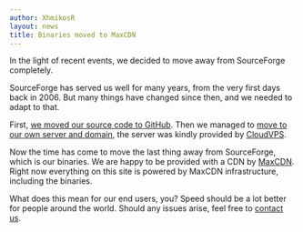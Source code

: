 ```yaml
---
author: XhmikosR
layout: news
title: Binaries moved to MaxCDN
---
```


In the light of recent events, we decided to move away from SourceForge completely.

<!--more-->

SourceForge has served us well for many years, from the very first days back in 2006.
But many things have changed since then, and we needed to adapt to that.

First, [we moved our source code to GitHub](/2012/08/09/source-code-moved-to-github/).
Then we managed to [move to our own server and domain](/2013/02/24/website-was-moved/),
the server was kindly provided by [CloudVPS](http://www.cloudvps.com/).

Now the time has come to move the last thing away from SourceForge, which is our binaries.
We are happy to be provided with a CDN by [MaxCDN](https://www.maxcdn.com/).
Right now everything on this site is powered by MaxCDN infrastructure, including the binaries.

What does this mean for our end users, you? Speed should be a lot better for people
around the world. Should any issues arise, feel free to [contact us](/contact-us/).
